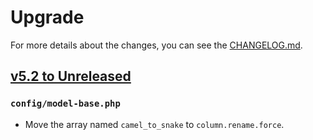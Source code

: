Upgrade
=======

For more details about the changes, you can see the [CHANGELOG.md](CHANGELOG.md).

## [v5.2 to Unreleased]

### `config/model-base.php`

- Move the array named `camel_to_snake` to `column.rename.force`.

[v5.2 to Unreleased]: https://github.com/Triun/laravel-model-base/compare/5.2...master